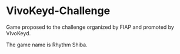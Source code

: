 # VivoKeyd-Challenge
Game proposed to the challenge organized by FIAP and promoted by VIvoKeyd.

The game name is Rhythm Shiba.
